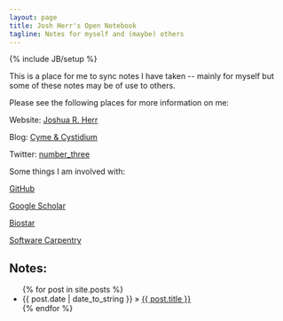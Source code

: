 ```yaml
---
layout: page
title: Josh Herr's Open Notebook
tagline: Notes for myself and (maybe) others
---
```

{% include JB/setup %}

This is a place for me to sync notes I have taken -- mainly for myself but some of these notes may be of use to others.  

Please see the following places for more information on me:

Website: [Joshua R. Herr](http://joshuaherr.com)

Blog: [Cyme & Cystidium](http://cymeandcystidium.com)

Twitter: [number_three](https://twitter.com/number_three)

Some things I am involved with:

[GitHub](https://github.com/jrherr)

[Google Scholar](http://scholar.google.com/citations?user=ZDnMer4AAAAJ&hl=en)

[Biostar](http://www.biostars.org/u/1704/)

[Software Carpentry](http://software-carpentry.org/pages/team.html)

## Notes:

<ul class="posts">
  {% for post in site.posts %}
    <li><span>{{ post.date | date_to_string }}</span> &raquo; <a href="{{ BASE_PATH }}{{ post.url }}">{{ post.title }}</a></li>
  {% endfor %}
</ul>


